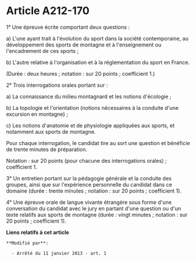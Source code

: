 # Article A212-170

1° Une épreuve écrite comportant deux questions :

a) L'une ayant trait à l'évolution du sport dans la société contemporaine, au développement des sports de montagne et à
l'enseignement ou l'encadrement de ces sports ;

b) L'autre relative à l'organisation et à la réglementation du sport en France.

(Durée : deux heures ; notation : sur 20 points ; coefficient 1.)

2° Trois interrogations orales portant sur :

a) La connaissance du milieu montagnard et les notions d'écologie ;

b) La topologie et l'orientation (notions nécessaires à la conduite d'une excursion en montagne) ;

c) Les notions d'anatomie et de physiologie appliquées aux sports, et notamment aux sports de montagne.

Pour chaque interrogation, le candidat tire au sort une question et bénéficie de trente minutes de préparation.

Notation : sur 20 points (pour chacune des interrogations orales) ; coefficient 1.

3° Un entretien portant sur la pédagogie générale et la conduite des groupes, ainsi que sur l'expérience personnelle du
candidat dans ce domaine (durée : trente minutes ; notation : sur 20 points ; coefficient 1).

4° Une épreuve orale de langue vivante étrangère sous forme d'une conversation du candidat avec le jury en partant d'une
question ou d'un texte relatifs aux sports de montagne (durée : vingt minutes ; notation : sur 20 points ; coefficient 1).

**Liens relatifs à cet article**

	**Modifié par**:

	  - Arrêté du 11 janvier 2013 - art. 1
